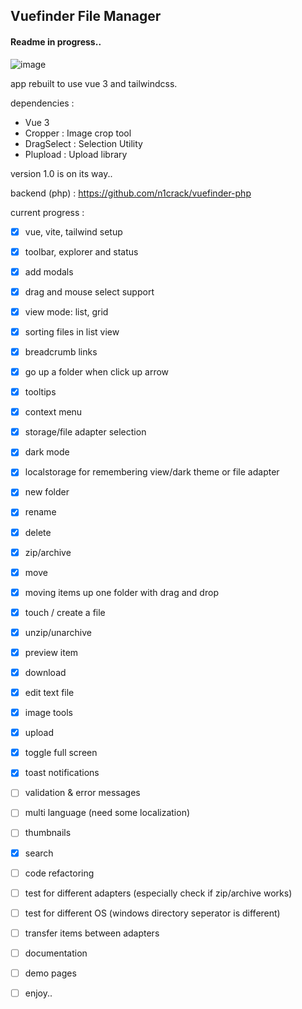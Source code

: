 ## Vuefinder File Manager

#### Readme in progress..


![image](https://user-images.githubusercontent.com/712404/188312668-81882b14-7dcf-4144-b7bc-d3ca6a49b15c.png)

app rebuilt to use vue 3 and tailwindcss.

dependencies :
 - Vue 3
 - Cropper  : Image crop tool
 - DragSelect : Selection Utility
 - Plupload : Upload library


version 1.0 is on its way..

backend (php) : https://github.com/n1crack/vuefinder-php

current progress :

- [x] vue, vite, tailwind setup
- [x] toolbar, explorer and status
- [x] add modals
- [x] drag and mouse select support
- [x] view mode: list, grid
- [x] sorting files in list view
- [x] breadcrumb links
- [x] go up a folder when click up arrow
- [x] tooltips
- [x] context menu
- [x] storage/file adapter selection
- [x] dark mode
- [x] localstorage for remembering view/dark theme or file adapter
- [x] new folder
- [x] rename
- [x] delete
- [x] zip/archive
- [x] move
- [x] moving items up one folder with drag and drop
- [x] touch / create a file
- [x] unzip/unarchive
- [x] preview item
- [x] download
- [x] edit text file
- [x] image tools
- [x] upload
- [x] toggle full screen
- [x] toast notifications
- [ ] validation & error messages
- [ ] multi language (need some localization)
- [ ] thumbnails
- [x] search
- [ ] code refactoring
- [ ] test for different adapters (especially check if zip/archive works)
- [ ] test for different OS (windows directory seperator is different)
- [ ] transfer items between adapters
- [ ] documentation
- [ ] demo pages
- [ ] enjoy..


